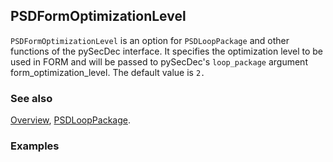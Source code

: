 ## PSDFormOptimizationLevel

`PSDFormOptimizationLevel` is an option for `PSDLoopPackage` and other functions of the pySecDec interface. It specifies the optimization level to be used in FORM and will be passed to pySecDec's `loop_package` argument form_optimization_level. The default value is `2.`

### See also

[Overview](Extra/FeynHelpers.md), [PSDLoopPackage](PSDLoopPackage.md).

### Examples